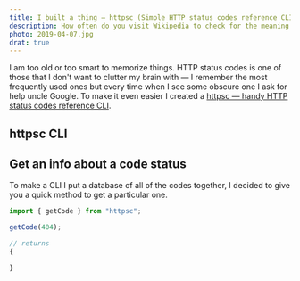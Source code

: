 ```yaml
---
title: I built a thing — httpsc (Simple HTTP status codes reference CLI)
description: How often do you visit Wikipedia to check for the meaning of a particular HTTP status code? For me it is at least once a week. I just made this thing easier for us all.
photo: 2019-04-07.jpg
drat: true
---
```


I am too old or too smart to memorize things. HTTP status codes is one of those that I don't want to clutter my brain with — I remember the most frequently used ones but every time when I see some obscure one I ask for help uncle Google. To make it even easier I created a [httpsc — handy HTTP status codes reference CLI](https://www.npmjs.com/package/httpsc).

## httpsc CLI

## Get an info about a code status

To make a CLI I put a database of all of the codes together, I decided to give you a quick method to get a particular one.

```js
import { getCode } from "httpsc";

getCode(404);

// returns
{

}
```
